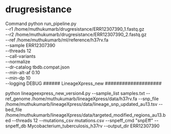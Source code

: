 # drugresistance
Command 
python run_pipeline.py \
  --r1 /home/muthukumarb/drugresistance/ERR12307390_1.fastq.gz \
  --r2 /home/muthukumarb/drugresistance/ERR12307390_2.fastq.gz \
  --ref /home/muthukumarb/ml/reference/h37rv.fa \
  --sample ERR12307390 \
  --threads 12 \
  --call-variants \
  --normalize \
  --dr-catalog tbdb.compat.json \
  --min-alt-af 0.10 \
  --min-dp 10 \
  --logging DEBUG
                                                                                        ###### LineageXpress_new ####################
                                                                                        
python lineageexpress_new_version4.py --sample_list samples.txt --ref_genome /home/muthukumarb/lineageXpress/data/h37rv.fa   --snp_file /home/muthukumarb/lineageXpress/data/lineage_snp_updated_au13.tsv   --bed_file /home/muthukumarb/lineageXpress/data/targeted_modified_regions_au13.bed --threads 12 --mutations_csv mutations.csv --snpeff_cmd "snpEff" --snpeff_db Mycobacterium_tuberculosis_h37rv --output_dir ERR12307390

